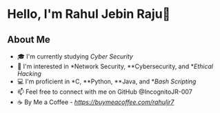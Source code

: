 # Hello, I'm Rahul Jebin Raju👋

## About Me
- 🎓 I'm currently studying *Cyber Security*
- 🌱 I'm interested in *Network Security, **Cybersecurity, and **Ethical Hacking*
- 💻 I'm proficient in *C, **Python, **Java, and **Bash Scripting*
- 📫 Feel free to connect with me on GitHub @IncognitoJR-007
- ☕ By Me a Coffee - *https://buymeacoffee.com/rahuljr7*
